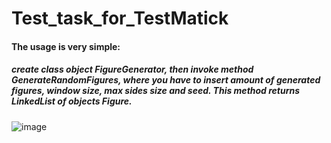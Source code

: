 # Test_task_for_TestMatick

<div style="padding: 0"><h4>The usage is very simple:</h4><h5>create class object FigureGenerator, then invoke method GenerateRandomFigures, where you have to insert amount of generated figures, window size, max sides size and seed. This method returns LinkedList of objects Figure.</h5></div>

![image](https://github.com/user-attachments/assets/a7a9fd96-a066-4e83-872f-52fa137eec72)

